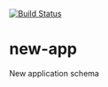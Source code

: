 [![Build Status](https://travis-ci.org/unsegnor/new-app.svg?branch=master)](https://travis-ci.org/unsegnor/new-app)

# new-app
New application schema

